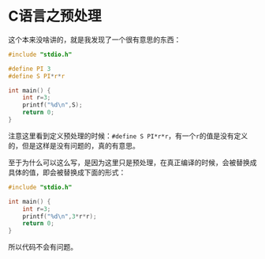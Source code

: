 # C语言之预处理

这个本来没啥讲的，就是我发现了一个很有意思的东西：

```c
#include "stdio.h"

#define PI 3
#define S PI*r*r

int main() {
    int r=3;
    printf("%d\n",S);
    return 0;
}
```

注意这里看到定义预处理的时候：`#define S PI*r*r`，有一个`r`的值是没有定义的，但是这样是没有问题的，真的有意思。

至于为什么可以这么写，是因为这里只是预处理，在真正编译的时候，会被替换成具体的值，即会被替换成下面的形式：

```c
#include "stdio.h"

int main() {
    int r=3;
    printf("%d\n",3*r*r);
    return 0;
}
```

所以代码不会有问题。

